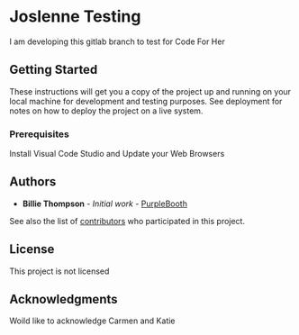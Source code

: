 # Joslenne Testing 

I am developing this gitlab branch to test for Code For Her

## Getting Started

These instructions will get you a copy of the project up and running on your local machine for development and testing purposes. See deployment for notes on how to deploy the project on a live system.

### Prerequisites

Install Visual Code Studio and Update your Web Browsers

## Authors

* **Billie Thompson** - *Initial work* - [PurpleBooth](https://github.com/PurpleBooth)

See also the list of [contributors](https://github.com/your/project/contributors) who participated in this project.

## License

This project is not licensed

## Acknowledgments

Woild like to acknowledge Carmen and Katie
